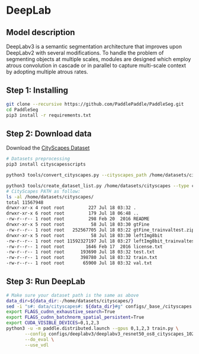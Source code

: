 # DeepLab

## Model description

DeepLabv3 is a semantic segmentation architecture that improves upon DeepLabv2 with several modifications. 
To handle the problem of segmenting objects at multiple scales, modules are designed which employ atrous convolution in cascade or in parallel to capture multi-scale context by adopting multiple atrous rates. 

## Step 1: Installing

```bash
git clone --recursive https://github.com/PaddlePaddle/PaddleSeg.git
cd PaddleSeg
pip3 install -r requirements.txt
```

## Step 2: Download data

Download the [CityScapes Dataset](https://www.cityscapes-dataset.com/) 

```bash
# Datasets preprocessing
pip3 install cityscapesscripts

python3 tools/convert_cityscapes.py --cityscapes_path /home/datasets/cityscapes/ --num_workers 8

python3 tools/create_dataset_list.py /home/datasets/cityscapes --type cityscapes --separator ","
# CityScapes PATH as follow:
ls -al /home/datasets/cityscapes/
total 11567948
drwxr-xr-x 4 root root         227 Jul 18 03:32 .
drwxr-xr-x 6 root root         179 Jul 18 06:48 ..
-rw-r--r-- 1 root root         298 Feb 20  2016 README
drwxr-xr-x 5 root root          58 Jul 18 03:30 gtFine
-rw-r--r-- 1 root root   252567705 Jul 18 03:22 gtFine_trainvaltest.zip
drwxr-xr-x 5 root root          58 Jul 18 03:30 leftImg8bit
-rw-r--r-- 1 root root 11592327197 Jul 18 03:27 leftImg8bit_trainvaltest.zip
-rw-r--r-- 1 root root        1646 Feb 17  2016 license.txt
-rw-r--r-- 1 root root      193690 Jul 18 03:32 test.txt
-rw-r--r-- 1 root root      398780 Jul 18 03:32 train.txt
-rw-r--r-- 1 root root       65900 Jul 18 03:32 val.txt
```

## Step 3: Run DeepLab

```bash
# Make sure your dataset path is the same as above
data_dir=${data_dir:-/home/datasets/cityscapes/}
sed -i "s#: data/cityscapes#: ${data_dir}#g" configs/_base_/cityscapes.yml
export FLAGS_cudnn_exhaustive_search=True
export FLAGS_cudnn_batchnorm_spatial_persistent=True
export CUDA_VISIBLE_DEVICES=0,1,2,3 
python3 -u -m paddle.distributed.launch --gpus 0,1,2,3 train.py \
       --config configs/deeplabv3/deeplabv3_resnet50_os8_cityscapes_1024x512_80k.yml \
       --do_eval \
       --use_vdl
```
